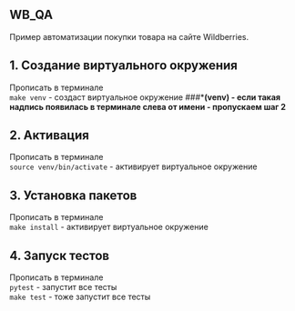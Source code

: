 ## WB_QA
Пример автоматизации покупки товара на сайте Wildberries.
## 1. Создание виртуального окружения
Прописать в терминале  
`make venv` - создаст виртуальное окружение
###***(venv) - если такая надпись появилась в терминале слева от имени - пропускаем шаг 2**
## 2. Активация
Прописать в терминале  
`source venv/bin/activate` - активирует виртуальное окружение

## 3. Установка пакетов
Прописать в терминале  
`make install` - активирует виртуальное окружение

## 4. Запуск тестов
Прописать в терминале  
`pytest` - запустит все тесты  
`make test` - тоже запустит все тесты
